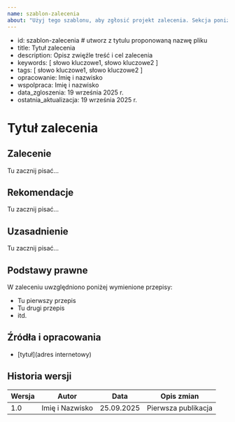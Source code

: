 ```yaml
---
name: szablon-zalecenia
about: "Użyj tego szablonu, aby zgłosić projekt zalecenia. Sekcja poniżej to metryczka. Nie zmieniaj słów kluczowych przed dwukropkiem, np. nie zmieniaj tekstu „title: ”" 
---
```


- id: szablon-zalecenia # utworz z tytulu proponowaną nazwę pliku
- title: Tytuł zalecenia
- description: Opisz zwięźle treść i cel zalecenia 
- keywords: [
  słowo kluczowe1,
  słowo kluczowe2
]
- tags: [
  słowo kluczowe1,
  słowo kluczowe2
]
- opracowanie: Imię i nazwisko
- wspolpraca: Imię i nazwisko
- data_zgloszenia: 19 września 2025 r.
- ostatnia_aktualizacja: 19 września 2025 r.


# Tytuł zalecenia

## Zalecenie
<!-- Wpisz poniżej treść zalecenia. Najlepiej jednym zdaniem oznajmującym. Określ, kto? robi? co? 
Przykłady: "Organizacja informuje i edukuje...", "Kierownictwo organizacji powołuje..." 
-->
Tu zacznij pisać...

## Rekomendacje
<!--
Wpisz poniżej rekomendacje, które mówią, jak zrealizować zalecenie. Na przykład:
- wypisz niezbędne działania lub elementy, 
- zwróć uwagę na czynniki, które należy uwzględnić, 
- przedstaw polecane rozwiązania systemowe lub przykładowe dobre praktyki
Wszystkie rekomendacje ujmij w formę listy jednostopniowej lub wielostopniowej. Na przykład:

1. Plan działania uwzględnia:
   - element pierwszy
   - element drugi
   - element trzeci
2. Plan określa:
   - zadania
   - terminy realizacji
   - wykonawcę
-->

Tu zacznij pisać...
	  
## Uzasadnienie	  
<!-- 
Przedstaw kluczowe motywy, które przemawiają za wdrożeniem zalecenia. Od najważniejszych do mniej ważnych (ale istotych).
Każdy motyw ujmij w odrębnym akapicie.  
-->

Tu zacznij pisać...


## Podstawy prawne
<!-- Poniżej zdania wprowadzającego w odrębnych punktach wskaż uwzględnione przepisy.
Zawsze wskazuj konkretny artykuł i odpowiednie punkty przepisu -->

W zaleceniu uwzględniono poniżej wymienione przepisy:

- Tu pierwszy przepis 
- Tu drugi przepis
- itd.

## Źródła i opracowania
<!-- Lista wykorzystanych opracowań 
Przykłady:
* [Wytyczne dla dostępności treści internetowych (WCAG) 2.1](https://www.w3.org/Translations/WCAG21-pl/)
* W. Kutyła, Web accessibility. Wprowadzenie do dostępności cyfrowej. Helion 2025;
-->

- [tytuł](adres internetowy)

## Historia wersji
<!-- Popraw dane w pierwszym wierszu lub dodaj kolejny wiersz z danymi -->

| Wersja |       Autor      |   Data     |          Opis zmian              |
|--------|------------------|------------|----------------------------------|
|  1.0   | Imię i Nazwisko  | 25.09.2025 | Pierwsza publikacja              |
